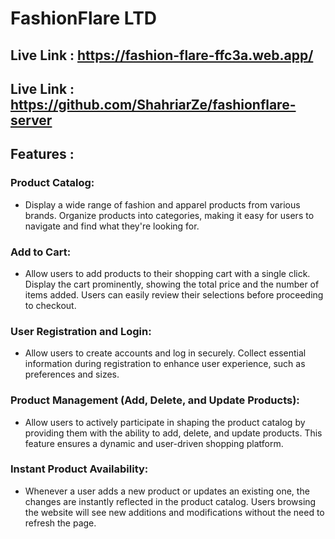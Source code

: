 # FashionFlare LTD
## Live Link :  https://fashion-flare-ffc3a.web.app/
## Live Link : https://github.com/ShahriarZe/fashionflare-server

## Features :

### Product Catalog:
 - Display a wide range of fashion and apparel products from various brands. Organize products into categories, making it easy for users to navigate and find what they're looking for.

### Add to Cart:
 - Allow users to add products to their shopping cart with a single click. Display the cart prominently, showing the total price and the number of items added. Users can easily review their selections before proceeding to checkout.

###  User Registration and Login:
 - Allow users to create accounts and log in securely. Collect essential information during registration to enhance user experience, such as preferences and sizes.

### Product Management (Add, Delete, and Update Products):

- Allow users to actively participate in shaping the product catalog by providing them with the ability to add, delete, and update products. This feature ensures a dynamic and user-driven shopping platform.

### Instant Product Availability:
 - Whenever a user adds a new product or updates an existing one, the changes are instantly reflected in the product catalog. Users browsing the website will see new additions and modifications without the need to refresh the page.
